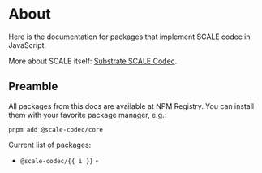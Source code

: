 # About

Here is the documentation for packages that implement SCALE codec in JavaScript.

More about SCALE itself: [Substrate SCALE Codec](https://substrate.dev/docs/en/knowledgebase/advanced/codec).

## Preamble

All packages from this docs are available at NPM Registry. You can install them with your favorite package manager, e.g.:

```shell
pnpm add @scale-codec/core
```

Current list of packages:

<ul>
    <li
        v-for="i in ['core', 'enum', 'definition-runtime', 'definition-compiler', 'util']"
        :key="i"
    >
        <code>@scale-codec/{{ i }}</code> - <img :src="`https://img.shields.io/npm/v/@scale-codec/${i}`" class="relative top-[7px]">
    </li>
</ul>

